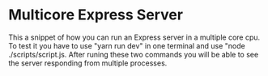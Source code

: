 # Multicore Express Server

This a snippet of how you can run an Express server in a multiple core cpu. To test it you have to use "yarn run dev" in one terminal and use "node ./scripts/script.js. After runing these two commands you will be able to see the server responding from multiple processes.
